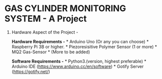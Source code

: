 # GAS CYLINDER MONITORING SYSTEM - A Project

1. Hardware Aspect of the Project - 

      **Hardware Requirements -**
         * Arduino Uno (Or any you can choose) 
         * Raspberry Pi 3B or higher.
         * Piezoresisitive Polymer Sensor (1 or more) 
         * MQ2 Gas-Sensor
         * (More to be added) 
  
      **Software Requirements -**
         * Python3.(version, highest preferable) 
         * Arduino IDE (https://www.arduino.cc/en/software)
         * Gotify Server (https://gotify.net/)
    
